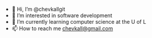- 👋 Hi, I’m @chevkallgit
- 👀 I’m interested in software development
- 🌱 I’m currently learning computer science at the U of L
- 📫 How to reach me chevkall@gmail.com

<!---
chevkallgit/chevkallgit is a ✨ special ✨ repository because its `README.md` (this file) appears on your GitHub profile.
You can click the Preview link to take a look at your changes.
--->
